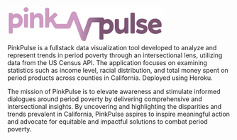<img src="app/static/images/logo.svg" height="80">
<br>
PinkPulse is a fullstack data visualization tool developed to analyze and represent trends in period poverty through an intersectional lens, utilizing data from the US Census API. The application focuses on examining statistics such as income level, racial distribution, and total money spent on period products across counties in California. Deployed using Heroku.

The mission of PinkPulse is to elevate awareness and stimulate informed dialogues around period poverty by delivering comprehensive and intersectional insights. By uncovering and highlighting the disparities and trends prevalent in California, PinkPulse aspires to inspire meaningful action and advocate for equitable and impactful solutions to combat period poverty.
